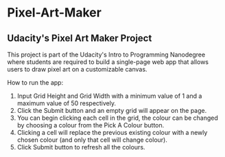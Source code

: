 # Pixel-Art-Maker
## Udacity's Pixel Art Maker Project
This project is part of the Udacity's Intro to Programming Nanodegree where students are required to build a single-page web app that allows users to draw pixel art on a customizable canvas.

How to run the app:
1. Input Grid Height and Grid Width with a minimum value of 1 and a maximum value of 50 respectively.
2. Click the Submit button and an empty grid will appear on the page.
3. You can begin clicking each cell in the grid, the colour can be changed by choosing a colour from the Pick A Colour button.
4. Clicking a cell will replace the previous existing colour with a newly chosen colour (and only that cell will change colour).
5. Click Submit button to refresh all the colours.
